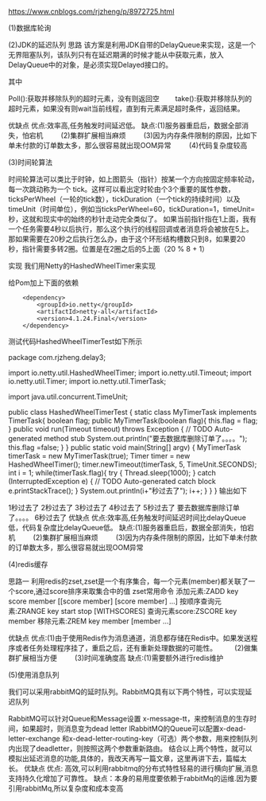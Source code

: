 https://www.cnblogs.com/rjzheng/p/8972725.html

(1)数据库轮询

(2)JDK的延迟队列
思路
该方案是利用JDK自带的DelayQueue来实现，这是一个无界阻塞队列，该队列只有在延迟期满的时候才能从中获取元素，放入DelayQueue中的对象，是必须实现Delayed接口的。

其中

Poll():获取并移除队列的超时元素，没有则返回空
  take():获取并移除队列的超时元素，如果没有则wait当前线程，直到有元素满足超时条件，返回结果。
  
优缺点
优点:效率高,任务触发时间延迟低。
缺点:(1)服务器重启后，数据全部消失，怕宕机
   (2)集群扩展相当麻烦
   (3)因为内存条件限制的原因，比如下单未付款的订单数太多，那么很容易就出现OOM异常
   (4)代码复杂度较高

(3)时间轮算法  


时间轮算法可以类比于时钟，如上图箭头（指针）按某一个方向按固定频率轮动，每一次跳动称为一个 tick。这样可以看出定时轮由个3个重要的属性参数，ticksPerWheel（一轮的tick数），tickDuration（一个tick的持续时间）以及 timeUnit（时间单位），例如当ticksPerWheel=60，tickDuration=1，timeUnit=秒，这就和现实中的始终的秒针走动完全类似了。
如果当前指针指在1上面，我有一个任务需要4秒以后执行，那么这个执行的线程回调或者消息将会被放在5上。那如果需要在20秒之后执行怎么办，由于这个环形结构槽数只到8，如果要20秒，指针需要多转2圈。位置是在2圈之后的5上面（20 % 8 + 1）

实现
我们用Netty的HashedWheelTimer来实现

给Pom加上下面的依赖

        <dependency>
            <groupId>io.netty</groupId>
            <artifactId>netty-all</artifactId>
            <version>4.1.24.Final</version>
        </dependency>
测试代码HashedWheelTimerTest如下所示

package com.rjzheng.delay3;

import io.netty.util.HashedWheelTimer;
import io.netty.util.Timeout;
import io.netty.util.Timer;
import io.netty.util.TimerTask;

import java.util.concurrent.TimeUnit;

public class HashedWheelTimerTest {
    static class MyTimerTask implements TimerTask{
        boolean flag;
        public MyTimerTask(boolean flag){
            this.flag = flag;
        }
        public void run(Timeout timeout) throws Exception {
            // TODO Auto-generated method stub
             System.out.println("要去数据库删除订单了。。。。");
             this.flag =false;
        }
    }
    public static void main(String[] argv) {
        MyTimerTask timerTask = new MyTimerTask(true);
        Timer timer = new HashedWheelTimer();
        timer.newTimeout(timerTask, 5, TimeUnit.SECONDS);
        int i = 1;
        while(timerTask.flag){
            try {
                Thread.sleep(1000);
            } catch (InterruptedException e) {
                // TODO Auto-generated catch block
                e.printStackTrace();
            }
            System.out.println(i+"秒过去了");
            i++;
        }
    }
}
输出如下

1秒过去了
2秒过去了
3秒过去了
4秒过去了
5秒过去了
要去数据库删除订单了。。。。
6秒过去了
优缺点
优点:效率高,任务触发时间延迟时间比delayQueue低，代码复杂度比delayQueue低。
缺点:(1)服务器重启后，数据全部消失，怕宕机
   (2)集群扩展相当麻烦
   (3)因为内存条件限制的原因，比如下单未付款的订单数太多，那么很容易就出现OOM异常
   
  
  
(4)redis缓存
  
  
思路一
利用redis的zset,zset是一个有序集合，每一个元素(member)都关联了一个score,通过score排序来取集合中的值
zset常用命令
添加元素:ZADD key score member [[score member] [score member] ...]
按顺序查询元素:ZRANGE key start stop [WITHSCORES]
查询元素score:ZSCORE key member
移除元素:ZREM key member [member ...] 


优缺点
优点:(1)由于使用Redis作为消息通道，消息都存储在Redis中。如果发送程序或者任务处理程序挂了，重启之后，还有重新处理数据的可能性。
   (2)做集群扩展相当方便
   (3)时间准确度高
缺点:(1)需要额外进行redis维护



(5)使用消息队列

我们可以采用rabbitMQ的延时队列。RabbitMQ具有以下两个特性，可以实现延迟队列

RabbitMQ可以针对Queue和Message设置 x-message-tt，来控制消息的生存时间，如果超时，则消息变为dead letter
lRabbitMQ的Queue可以配置x-dead-letter-exchange 和x-dead-letter-routing-key（可选）两个参数，用来控制队列内出现了deadletter，则按照这两个参数重新路由。
结合以上两个特性，就可以模拟出延迟消息的功能,具体的，我改天再写一篇文章，这里再讲下去，篇幅太长。
优缺点
优点: 高效,可以利用rabbitmq的分布式特性轻易的进行横向扩展,消息支持持久化增加了可靠性。
缺点：本身的易用度要依赖于rabbitMq的运维.因为要引用rabbitMq,所以复杂度和成本变高
